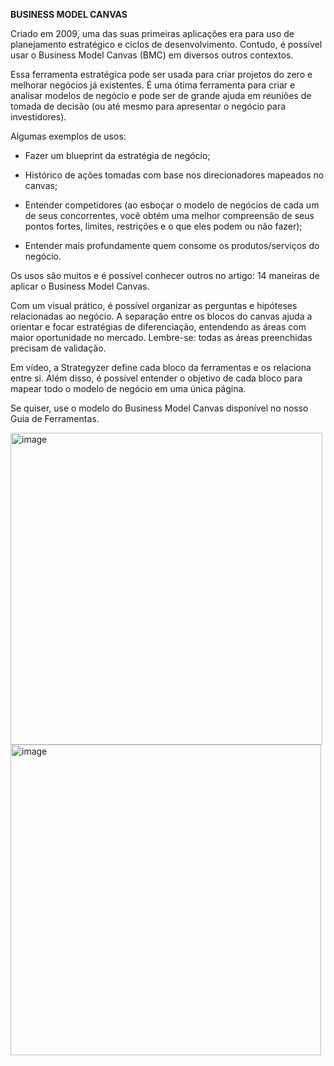 **BUSINESS MODEL CANVAS**

Criado em 2009, uma das suas primeiras aplicações era para uso de planejamento estratégico e ciclos de desenvolvimento. Contudo, é possível usar o Business Model Canvas (BMC) em diversos outros contextos.

Essa ferramenta estratégica pode ser usada para criar projetos do zero e melhorar negócios já existentes. É uma ótima ferramenta para criar e analisar modelos de negócio e pode ser de grande ajuda em reuniões de tomada de decisão (ou até mesmo para apresentar o negócio para investidores).

Algumas exemplos de usos:

- Fazer um blueprint da estratégia de negócio;

- Histórico de ações tomadas com base nos direcionadores mapeados no canvas;

- Entender competidores (ao esboçar o modelo de negócios de cada um de seus concorrentes, você obtém uma melhor compreensão de seus pontos fortes, limites, restrições e o que eles podem ou não fazer);

- Entender mais profundamente quem consome os produtos/serviços do negócio.

Os usos são muitos e é possível conhecer outros no artigo: 14 maneiras de aplicar o Business Model Canvas.

Com um visual prático, é possível organizar as perguntas e hipóteses relacionadas ao negócio. A separação entre os blocos do canvas ajuda a orientar e focar estratégias de diferenciação, entendendo as áreas com maior oportunidade no mercado. Lembre-se: todas as áreas preenchidas precisam de validação.

Em vídeo, a Strategyzer define cada bloco da ferramentas e os relaciona entre si. Além disso, é possível entender o objetivo de cada bloco para mapear todo o modelo de negócio em uma única página.

Se quiser, use o modelo do Business Model Canvas disponível no nosso Guia de Ferramentas.

<img width="499" alt="image" src="https://github.com/aevilesaguiar/Ferramentas-para-Product-Managers/assets/52088444/26b3fba1-4e6f-4195-b67a-b7f7dfdd5d02">

<img width="497" alt="image" src="https://github.com/aevilesaguiar/Ferramentas-para-Product-Managers/assets/52088444/abc05c29-ec35-444a-9dde-84d903706610">

